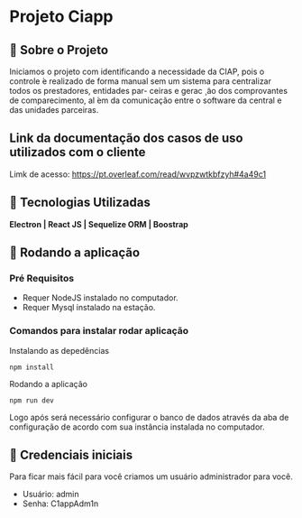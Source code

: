 # Projeto Ciapp

## 📄 Sobre o Projeto

Iniciamos o projeto com identificando a necessidade da CIAP, pois o controle  ́e realizado
de forma manual sem um sistema para centralizar todos os prestadores, entidades par-
ceiras e gerac ̧  ̃ao dos comprovantes de comparecimento, al ́em da comunicação entre o
software da central e das unidades parceiras.

## Link da documentação dos casos de uso utilizados com o cliente 

Limk de acesso: https://pt.overleaf.com/read/wvpzwtkbfzyh#4a49c1

## 🔨 Tecnologias Utilizadas

 **Electron | React JS | Sequelize ORM | Boostrap**

## 📍 Rodando a aplicação

### Pré Requisitos 

- Requer NodeJS instalado no computador.
- Requer Mysql instalado na estação.

### Comandos para instalar rodar aplicação

Instalando as depedências
```
npm install
```
Rodando a aplicação

```
npm run dev
```
Logo após será necessário configurar o banco de dados através da aba de configuração de acordo com sua instância instalada no computador.

## 🔑 Credenciais iniciais

Para ficar mais fácil para você criamos um usuário administrador para você.

- Usuário: admin  
- Senha: C1appAdm1n



